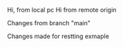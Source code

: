 Hi, from local pc
Hi from remote origin

Changes from branch "main"

Changes made for restting exmaple
